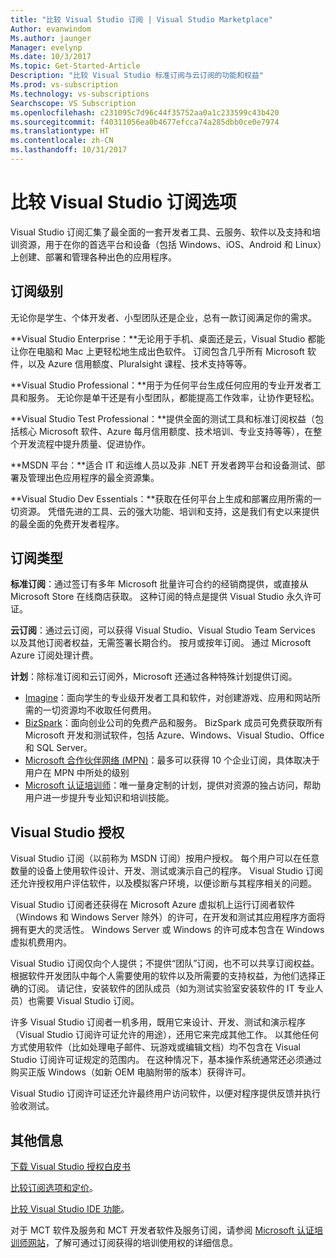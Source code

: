 ```yaml
---
title: "比较 Visual Studio 订阅 | Visual Studio Marketplace"
Author: evanwindom
Ms.author: jaunger
Manager: evelynp
Ms.date: 10/3/2017
Ms.topic: Get-Started-Article
Description: "比较 Visual Studio 标准订阅与云订阅的功能和权益"
Ms.prod: vs-subscription
Ms.technology: vs-subscriptions
Searchscope: VS Subscription
ms.openlocfilehash: c231095c7d96c44f35752aa0a1c233599c43b420
ms.sourcegitcommit: f40311056ea0b4677efcca74a285dbb0ce0e7974
ms.translationtype: HT
ms.contentlocale: zh-CN
ms.lasthandoff: 10/31/2017
---
```

# <a name="compare-visual-studio-subscription-options"></a>比较 Visual Studio 订阅选项

Visual Studio 订阅汇集了最全面的一套开发者工具、云服务、软件以及支持和培训资源，用于在你的首选平台和设备（包括 Windows、iOS、Android 和 Linux）上创建、部署和管理各种出色的应用程序。 

## <a name="subscription-levels"></a>订阅级别
无论你是学生、个体开发者、小型团队还是企业，总有一款订阅满足你的需求。 

**Visual Studio Enterprise：**无论用于手机、桌面还是云，Visual Studio 都能让你在电脑和 Mac 上更轻松地生成出色软件。 订阅包含几乎所有 Microsoft 软件，以及 Azure 信用额度、Pluralsight 课程、技术支持等等。

**Visual Studio Professional：**用于为任何平台生成任何应用的专业开发者工具和服务。 无论你是单干还是有小型团队，都能提高工作效率，让协作更轻松。

**Visual Studio Test Professional：**提供全面的测试工具和标准订阅权益（包括核心 Microsoft 软件、Azure 每月信用额度、技术培训、专业支持等等），在整个开发流程中提升质量、促进协作。

**MSDN 平台：**适合 IT 和运维人员以及非 .NET 开发者跨平台和设备测试、部署及管理出色应用程序的最全资源集。

**Visual Studio Dev Essentials：**获取在任何平台上生成和部署应用所需的一切资源。 凭借先进的工具、云的强大功能、培训和支持，这是我们有史以来提供的最全面的免费开发者程序。  

## <a name="subscription-types"></a>订阅类型
**标准订阅**：通过签订有多年 Microsoft 批量许可合约的经销商提供，或直接从 Microsoft Store 在线商店获取。  这种订阅的特点是提供 Visual Studio 永久许可证。 

**云订阅**：通过云订阅，可以获得 Visual Studio、Visual Studio Team Services 以及其他订阅者权益，无需签署长期合约。  按月或按年订阅。 通过 Microsoft Azure 订阅处理计费。 

**计划**：除标准订阅和云订阅外，Microsoft 还通过各种特殊计划提供订阅。

- [Imagine](https://imagine.microsoft.com/en-us/about)：面向学生的专业级开发者工具和软件，对创建游戏、应用和网站所需的一切资源均不收取任何费用。
- [BizSpark](https://bizspark.microsoft.com/About/Offers)：面向创业公司的免费产品和服务。  BizSpark 成员可免费获取所有 Microsoft 开发和测试软件，包括 Azure、Windows、Visual Studio、Office 和 SQL Server。 
- [Microsoft 合作伙伴网络 (MPN)](https://partner.microsoft.com/en-us)：最多可以获得 10 个企业订阅，具体取决于用户在 MPN 中所处的级别 
- [Microsoft 认证培训师](https://www.microsoft.com/en-us/learning/mct-certification.aspx)：唯一量身定制的计划，提供对资源的独占访问，帮助用户进一步提升专业知识和培训技能。

## <a name="visual-studio-licensing"></a>Visual Studio 授权
Visual Studio 订阅（以前称为 MSDN 订阅）按用户授权。 每个用户可以在任意数量的设备上使用软件设计、开发、测试或演示自己的程序。 Visual Studio 订阅还允许授权用户评估软件，以及模拟客户环境，以便诊断与其程序相关的问题。

Visual Studio 订阅者还获得在 Microsoft Azure 虚拟机上运行订阅者软件（Windows 和 Windows Server 除外）的许可，在开发和测试其应用程序方面将拥有更大的灵活性。 Windows Server 或 Windows 的许可成本包含在 Windows 虚拟机费用内。

Visual Studio 订阅仅向个人提供；不提供“团队”订阅，也不可以共享订阅权益。  根据软件开发团队中每个人需要使用的软件以及所需要的支持权益，为他们选择正确的订阅。 请记住，安装软件的团队成员（如为测试实验室安装软件的 IT 专业人员）也需要 Visual Studio 订阅。 

许多 Visual Studio 订阅者一机多用，既用它来设计、开发、测试和演示程序（Visual Studio 订阅许可证允许的用途），还用它来完成其他工作。 以其他任何方式使用软件（比如处理电子邮件、玩游戏或编辑文档）均不包含在 Visual Studio 订阅许可证规定的范围内。 在这种情况下，基本操作系统通常还必须通过购买正版 Windows（如新 OEM 电脑附带的版本）获得许可。

Visual Studio 订阅许可证还允许最终用户访问软件，以便对程序提供反馈并执行验收测试。

## <a name="additional-information"></a>其他信息
[下载 Visual Studio 授权白皮书](https://www.microsoft.com/downloads/details.aspx?displaylang=en&FamilyID=2b1504e6-0bf1-46da-be0e-85cc792c6b9d)

[比较订阅选项和定价](https://www.visualstudio.com/pricing)。

[比较 Visual Studio IDE 功能](https://www.visualstudio.com/vs/compare/)。

对于 MCT 软件及服务和 MCT 开发者软件及服务订阅，请参阅 [Microsoft 认证培训师网站](https://www.microsoft.com/learning/en-us/mct-certification.aspx#item-ID0EFAAAAACA)，了解可通过订阅获得的培训使用权的详细信息。  
